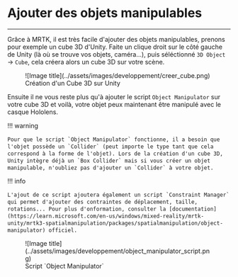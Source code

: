 # Ajouter des objets manipulables

***

Grâce à MRTK, il est très facile d'ajouter des objets manipulables, prenons pour exemple un cube 3D d'Unity. Faite un clique droit sur le côté gauche de Unity (là où se trouve vos objets, caméra...), puis séléctionné `3D Object` &rarr; `Cube`, cela créera alors un cube 3D sur votre scène.

<figure markdown="span">
    ![Image title](../assets/images/developpement/creer_cube.png)
    <figcaption>Création d'un Cube 3D sur Unity</figcaption>
</figure>

Ensuite il ne vous reste plus qu'à ajouter le script `Object Manipulator` sur votre cube 3D et voilà, votre objet peux maintenant être manipulé avec le casque Hololens. 

!!! warning

    Pour que le script `Object Manipulator` fonctionne, il a besoin que l'objet possède un `Collider` (peut importe le type tant que cela correspond à la forme de l'objet). Lors de la création d'un cube 3D, Unity intègre déjà un `Box Collider` mais si vous créer un objet manipulable, n'oubliez pas d'ajouter un `Collider` à votre objet.

!!! info

    L'ajout de ce script ajoutera également un script `Constraint Manager` qui permet d'ajouter des contraintes de déplacement, taille, rotations... Pour plus d'onformation, consulter la [documentation](https://learn.microsoft.com/en-us/windows/mixed-reality/mrtk-unity/mrtk3-spatialmanipulation/packages/spatialmanipulation/object-manipulator) officiel.

<figure markdown="span">
    ![Image title](../assets/images/developpement/object_manipulator_script.png)
    <figcaption>Script `Object Manipulator`</figcaption>
</figure>